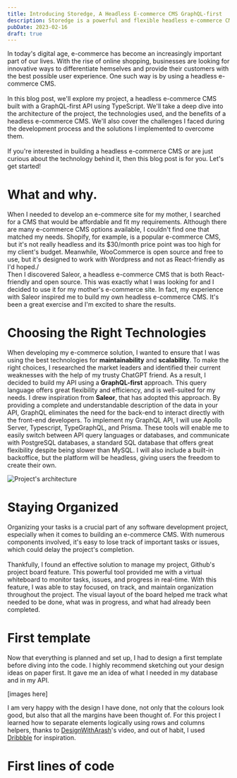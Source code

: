 ```yaml
---
title: Introducing Storedge, A Headless E-commerce CMS GraphQL-first
description: Storedge is a powerful and flexible headless e-commerce CMS that is GraphQL-first. This decoupled platform is designed to give merchants complete control over their online stores, with a modular architecture that allows for easy customization and integration with other systems. In this blog post, we'll introduce you to Storedge and dive into the benefits of using a headless CMS, the power of GraphQL, and the unique features of Storedge that set it apart from other e-commerce solutions. Whether you're a developer or a merchant, this post will give you a clear understanding of what Storedge can do for your business.
pubDate: 2023-02-16
draft: true
---
```


In today's digital age, e-commerce has become an increasingly important part of our lives. With the rise of online shopping, businesses are looking for innovative ways to differentiate hemselves and provide their customers with the best possible user experience. One such way is by using a headless e-commerce CMS.\
\
In this blog post, we'll explore my project, a headless e-commerce CMS built with a GraphQL-first API using TypeScript. We'll take a deep dive into the architecture of the project, the technologies used, and the benefits of a headless e-commerce CMS. We'll also cover the challenges I faced during the development process and the solutions I implemented to overcome them.\
\
If you're interested in building a headless e-commerce CMS or are just curious about the technology behind it, then this blog post is for you. Let's get started!

# What and why.

When I needed to develop an e-commerce site for my mother, I searched for a CMS that would be affordable and fit my requirements. Although there are many e-commerce CMS options available, I couldn't find one that matched my needs. Shopify, for example, is a popular e-commerce CMS, but it's not really headless and its $30/month price point was too high for my client's budget. Meanwhile, WooCommerce is open source and free to use, but it's designed to work with Wordpress and not as React-friendly as I'd hoped./
\
Then I discovered Saleor, a headless e-commerce CMS that is both React-friendly and open source. This was exactly what I was looking for and I decided to use it for my mother's e-commerce site. In fact, my experience with Saleor inspired me to build my own headless e-commerce CMS. It's been a great exercise and I'm excited to share the results.

# Choosing the Right Technologies

When developing my e-commerce solution, I wanted to ensure that I was using the best technologies for **maintainability** and **scalability**. To make the right choices, I researched the market leaders and identified their current weaknesses with the help of my trusty ChatGPT friend. As a result, I decided to build my API using a **GraphQL-first** approach. This query language offers great flexibility and efficiency, and is well-suited for my needs. I drew inspiration from **Saleor**, that has adopted this approach. By providing a complete and understandable description of the data in your API, GraphQL eliminates the need for the back-end to interact directly with the front-end developers. To implement my GraphQL API, I will use Apollo Server, Typescript, TypeGraphQL, and Prisma. These tools will enable me to easily switch between API query languages or databases, and communicate with PostgreSQL databases, a standard SQL database that offers great flexibility despite being slower than MySQL. I will also include a built-in backoffice, but the platform will be headless, giving users the freedom to create their own.

![Project's architecture](https://s3.eu-west-3.amazonaws.com/suiram.dev/assets/introducing-Storedge-ecommerce-cms-graphql-apollo/architecture.png)

# Staying Organized

Organizing your tasks is a crucial part of any software development project, especially when it comes to building an e-commerce CMS. With numerous components involved, it's easy to lose track of important tasks or issues, which could delay the project's completion.\
\
Thankfully, I found an effective solution to manage my project, Github's project board feature. This powerful tool provided me with a virtual whiteboard to monitor tasks, issues, and progress in real-time. With this feature, I was able to stay focused, on track, and maintain organization throughout the project. The visual layout of the board helped me track what needed to be done, what was in progress, and what had already been completed.

# First template

Now that everything is planned and set up, I had to design a first template before diving into the code. I highly recommend sketching out your design ideas on paper first. It gave me an idea of what I needed in my database and in my API.

[images here]

I am very happy with the design I have done, not only that the colours look good, but also that all the margins have been thought of. For this project I learned how to separate elements logically using rows and columns helpers, thanks to [DesignWithArash](https://youtu.be/gHdcAH1nhiU)'s video, and out of habit, I used [Dribbble](https://dribbble.com/) for inspiration.

# First lines of code

